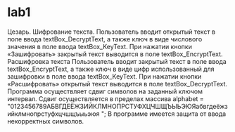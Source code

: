 # lab1
Цезарь.
Шифрование текста.
Пользователь вводит открытый текст в поле ввода textBox_DecryptText, а также ключ в виде числового значения в поле ввода textBox_KeyText.
При нажатии кнопки «Зашифровать» закрытый текст выводится в поле textBox_EncryptText.
Расшифровка текста
Пользователь вводит закрытый текст в поле ввода textBox_EncryptText, а также ключ в виде цифр использованный для зашифровки в поле ввода textBox_KeyText.
При нажатии кнопки «Расшифровать» открытый текст выводится в поле textBox_DecryptText.
Программа осуществляет сдвиг символов на заданный ключом интервал.
Сдвиг осуществляется в пределах массива alphabet = "0123456789АБВГДЕЁЖЗИЙКЛМНОПРСТУФХЦЧШЩЪЫЬЭЮЯабвгдеёжзийклмнопрстуфхцчшщъыьэюя ";
В программе имеется защита от ввода некорректных символов.
